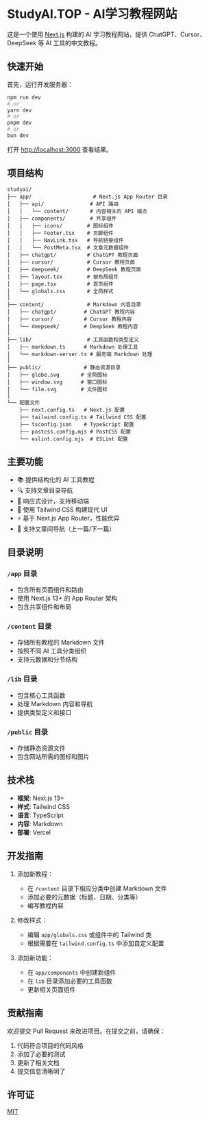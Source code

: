 # StudyAI.TOP - AI学习教程网站

这是一个使用 [Next.js](https://nextjs.org) 构建的 AI 学习教程网站，提供 ChatGPT、Cursor、DeepSeek 等 AI 工具的中文教程。

## 快速开始

首先，运行开发服务器：

```bash
npm run dev
# or
yarn dev
# or
pnpm dev
# or
bun dev
```

打开 [http://localhost:3000](http://localhost:3000) 查看结果。

## 项目结构

```
studyai/
├── app/                    # Next.js App Router 目录
│   ├── api/               # API 路由
│   │   └── content/       # 内容相关的 API 端点
│   ├── components/        # 共享组件
│   │   ├── icons/        # 图标组件
│   │   ├── Footer.tsx    # 页脚组件
│   │   ├── NavLink.tsx   # 导航链接组件
│   │   └── PostMeta.tsx  # 文章元数据组件
│   ├── chatgpt/          # ChatGPT 教程页面
│   ├── cursor/           # Cursor 教程页面
│   ├── deepseek/         # DeepSeek 教程页面
│   ├── layout.tsx        # 根布局组件
│   ├── page.tsx          # 首页组件
│   └── globals.css       # 全局样式
│
├── content/              # Markdown 内容目录
│   ├── chatgpt/         # ChatGPT 教程内容
│   ├── cursor/          # Cursor 教程内容
│   └── deepseek/        # DeepSeek 教程内容
│
├── lib/                  # 工具函数和类型定义
│   ├── markdown.ts      # Markdown 处理工具
│   └── markdown-server.ts # 服务端 Markdown 处理
│
├── public/              # 静态资源目录
│   ├── globe.svg       # 全局图标
│   ├── window.svg      # 窗口图标
│   └── file.svg        # 文件图标
│
└── 配置文件
    ├── next.config.ts   # Next.js 配置
    ├── tailwind.config.ts # Tailwind CSS 配置
    ├── tsconfig.json    # TypeScript 配置
    ├── postcss.config.mjs # PostCSS 配置
    └── eslint.config.mjs  # ESLint 配置
```

## 主要功能

- 📚 提供结构化的 AI 工具教程
- 🔍 支持文章目录导航
- 📱 响应式设计，支持移动端
- 🎨 使用 Tailwind CSS 构建现代 UI
- ⚡ 基于 Next.js App Router，性能优异
- 🔄 支持文章间导航（上一篇/下一篇）

## 目录说明

### `/app` 目录
- 包含所有页面组件和路由
- 使用 Next.js 13+ 的 App Router 架构
- 包含共享组件和布局

### `/content` 目录
- 存储所有教程的 Markdown 文件
- 按照不同 AI 工具分类组织
- 支持元数据和分节结构

### `/lib` 目录
- 包含核心工具函数
- 处理 Markdown 内容和导航
- 提供类型定义和接口

### `/public` 目录
- 存储静态资源文件
- 包含网站所需的图标和图片

## 技术栈

- **框架**: Next.js 13+
- **样式**: Tailwind CSS
- **语言**: TypeScript
- **内容**: Markdown
- **部署**: Vercel

## 开发指南

1. 添加新教程：
   - 在 `/content` 目录下相应分类中创建 Markdown 文件
   - 添加必要的元数据（标题、日期、分类等）
   - 编写教程内容

2. 修改样式：
   - 编辑 `app/globals.css` 或组件中的 Tailwind 类
   - 根据需要在 `tailwind.config.ts` 中添加自定义配置

3. 添加新功能：
   - 在 `app/components` 中创建新组件
   - 在 `lib` 目录添加必要的工具函数
   - 更新相关页面组件

## 贡献指南

欢迎提交 Pull Request 来改进项目。在提交之前，请确保：

1. 代码符合项目的代码风格
2. 添加了必要的测试
3. 更新了相关文档
4. 提交信息清晰明了

## 许可证

[MIT](LICENSE) 